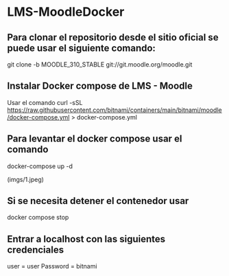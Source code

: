 # LMS-MoodleDocker

## Para clonar el repositorio desde el sitio oficial se puede usar el siguiente comando:
git clone -b MOODLE_310_STABLE git://git.moodle.org/moodle.git

## Instalar Docker compose de LMS - Moodle
Usar el comando
curl -sSL https://raw.githubusercontent.com/bitnami/containers/main/bitnami/moodle/docker-compose.yml > docker-compose.yml

## Para levantar el docker compose usar el comando
docker-compose up -d

(imgs/1.jpeg)

## Si se necesita detener el contenedor usar
docker compose stop

## Entrar a localhost con las siguientes credenciales
user = user 
Password = bitnami

